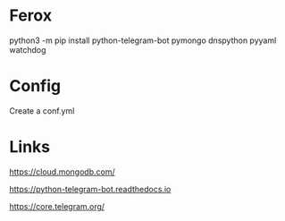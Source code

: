 # Ferox

python3 -m pip install python-telegram-bot pymongo dnspython pyyaml watchdog

# Config

Create a conf.yml 


# Links

https://cloud.mongodb.com/

https://python-telegram-bot.readthedocs.io

https://core.telegram.org/